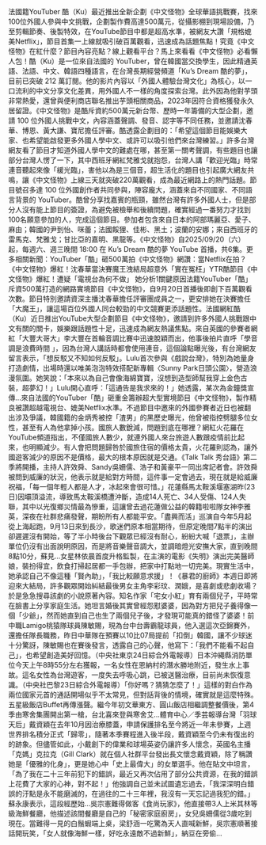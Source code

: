 法國籍YouTuber 酷（Ku）最近推出全新企劃《中文怪物》全球華語挑戰賽，找來100位外國人參與中文挑戰，企劃製作費高達500萬元，從攝影棚到現場設備，乃至剪輯節奏、後製特效，在YouTube節目中都是超高水準，被網友大讚「規格媲美Netflix」，節目首集一上線就吸引破百萬觀看，迅速成為話題焦點！究竟《中文怪物》在紅什麼？節目內容亮點？線上觀看平台？馬上來看看《中文怪物》必看懶人包！酷（Ku）是一位來自法國的 YouTuber，曾在韓國當交換學生，因此精通英語、法語、中文、韓語四種語言，在台灣長期經營頻道「Ku’s Dream 酷的夢」，目前已突破 212 萬訂閱。他的影片內容以「外國人體驗台灣文化」為核心，以一口流利的中文分享文化差異，用外國人不一樣的角度探索台灣。此外因為他對芋頭非常熱愛，還曾與便利商店聯名推出芋頭相關商品，2023年因符合資格獲發永久居留證。《中文怪物》是酷斥資約500萬元新台幣、歷時一年籌備的大型企劃，邀請 100 位外國人挑戰中文，內容涵蓋聲調、發音、認字等不同任務，並邀請沈春華、博恩、黃大謙、寶尼擔任評審。酷透露企劃目的：「希望這個節目能娛樂大家、也希望能啟發更多外國人學中文、或許可以吸引他們來台灣練習。」許多台灣網友看了節目才知道外國人學中文的難處在哪，甚至第一關考聲調，有些題目也讓部分台灣人愣了一下，其中西班牙網紅梵雅戈就抱怨，台灣人講「歡迎光臨」時常連音聽起來像「緩光臨」，害他以為是三個音，超生活化的題目也引起廣大網友共鳴，讓《中文怪物》上線三天就突破220萬觀看，成為最近網路上的熱門話題。節目號召多達 100 位外國創作者共同參與，陣容龐大，涵蓋來自不同國家、不同語言背景的 YouTuber。酷曾分享找嘉賓的瓶頸，雖然台灣有許多外國人士，但是部分人沒有能上節目的簽證，為避免被檢舉和後續問題，確實經過一番努力才找到100名願意參加的人，完成這個節目。參加者包含來自日本的阿部瑪麗亞、愛子、麻由；韓國的尹到怡、咪蕾；法國餒狸、佳彬、黑土；波蘭的安娜；來自西班牙的雷馬克、梵雅戈；甘比亞的嘉明、黑龍等。《中文怪物》自2025/09/20（六）起，每週六、週三晚間 18:00 在 Ku’s Dream 酷的夢 YouTube 首播，共6集。更多相關新聞：YouTuber「酷」砸500萬拍《中文怪物》網讚：當Netflix在拍？《中文怪物》爆紅！沈春華當決賽魔王洩結局超意外「實在冤枉」YTR酷節目《中文怪物》爆紅！遭疑「電視台為何不做」 她分析1關鍵原因法籍YouTuber「酷」斥資500萬打造的網路實境節目《中文怪物》，自9月20日首播後即創下百萬觀看次數。節目特別邀請資深主播沈春華擔任評審團成員之一，更安排她在決賽擔任「大魔王」，讓這場百位外國人同台較勁的中文競賽更添話題性。法國網紅酷（Ku）近日推出YouTube大型企劃節目《中文怪物》，邀請到許多外國人挑戰跟中文有關的關卡，娛樂跟話題性十足，迅速成為網友熱議焦點。來自英國的參賽者網紅「大豐大哥大」李大豐在首輪音調比賽中迅速脫穎而出，他事後拍片直呼「學音調是浪費時間 」，因為台灣人講話時都會使用連音，這個論點曝光後，有台灣網友留言表示，「想反駁又不知如何反駁」。Lulu首次參與《戲說台灣》，特別為她量身打造劇情，出場時還以唯美泡泡特效搭配新專輯〈Sunny Park日頭公園〉，營造浪漫氛圍。她笑說：「本來以為自己會像海綿寶寶，沒想到造型師幫我穿上金色古裝，超夢幻！」Lulu開心直呼：「這通告是我求來的！」她透露，某次為金鐘獎宣傳...來自法國的YouTuber「酷」砸重金籌辦超大型實境節目《中文怪物》，製作精良被讚超越電視台、媲美Netflix水準。不過節目中邀來的外國參賽者近日也被翻出涉及爭議，韓國籍的金炳秀被控「渣男」的黑歷史曝光，他曾被指控劈腿多位女性，甚至有人為他拿掉小孩。國旅人數銳減，問題到底在哪裡？網紅火花羅在YouTube頻道指出，不僅國旅人數少，就連外國人來台旅遊人數跟疫情前比起來，也明顯減少。有人會把問題歸咎於國旅住宿的價格太貴，火花羅則認為，讓外國遊客減少的原因不是價格，最大的根本原因就是交通。《Talk Talk 秀台語》第二季將開播，主持人許效舜、Sandy吳姍儒、浩子和黃豪平一同出席記者會。許效舜被問到威廉的狀況，他表示就是給對方時間，這件事一定會過去，現在就是給威廉祝福，「每一個年輕人都是人才，冰起來會很可惜。」花蓮縣馬太鞍溪堰塞湖昨(23日)因壩頂溢流，導致馬太鞍溪橋遭沖斷，造成14人死亡、34人受傷、124人失聯，其中以光復鄉災情最為慘重，這讓曾去過花蓮做公益的韓籍啦啦隊女神李雅英，深夜在社群悲痛發聲，期盼所有人都能平安。「盡興而活」巡演自今年5月起從上海起跑，9月13日來到長沙，歌迷們原本相當期待，但原定晚間7點半的演出卻遲遲沒有開始，等了半小時後台下觀眾已經沒有耐心，紛紛大喊「退票」，主辦單位仍沒有出面說明原因，而是將音樂聲音調大，並調暗燈光安撫大家，直到晚間8點10分，蘇見...女星林依晨首度升格監製，在主演的電影《失明》演出完美醫師娘，裝扮得宜，飲食打掃起居都一手包辦，把家中打點地一切完美。現實生活中，她承認自己不像這種「賢內助」，「我比較願意求援」！《暴君的廚師》本週日即將迎來大結局，許多觀眾開始糾結最後男女主角李彩玟、潤娥，是喜劇或悲劇收場？於是急急搜尋該劇的小說原著內容。知名作家「宅女小紅」育有兩個兒子，平時常在臉書上分享家庭生活。她坦言婚後其實曾經怨懟婆婆，因為對方把兒子養得像一個「少爺」，然而她直到自己也生了兩個兒子後，才發現可能真的錯怪了婆婆！前中職Lamigo桃猿隊球員陳敏賜，現為台中台壽霸龍球員，他入選這次亞錦賽外，還擔任隊長職務，昨日中華隊在預賽以10比07局提前「扣倒」韓國，讓不少球迷十分驚訝，陳敏賜也在賽後發言，透露自己的心聲，他寫下：「我們不能看不起自己」，也希望創造美好回憶。（中央社東京24日綜合外電報導）日本沖繩縣消防單位今天上午8時55分左右獲報，一名女性在恩納村的潛水勝地附近，發生水上事故。這名女性為台灣遊客，一度失去呼吸心跳，已被送醫治療，目前尚未恢復意識。（中央社巴黎23日綜合外電報導）「你好嗎？猜猜怎麼了！」這樣的對白作為兩位國家元首的通話開場似乎不太常見，但對話背後的情境，確實就是這麼特殊。五星級飯店Buffet再傳漲聲。繼今年初文華東方、圓山飯店相繼調整餐價後，第4季由寒舍集團開出第一槍，台北喜來登與寒舍艾...體育中心／季芸報導台灣「羽球天后」戴資穎在去年10月因治療膝蓋，申請保護排名至今將近一年未參賽，上週世界排名積分正式「歸零」，隨著本季賽程進入後半段，戴資穎至今仍未有復出的的跡象。但儘管如此，小戴創下的偉業和球場英姿仍讓許多人懷念，英國名主播「克媽」克拉克（Gill Clark）就在個人社群平台發出長文懷念戴資穎，除了稱讚她是「優雅的化身」，更是她心中「史上最偉大」的女單選手。他在貼文中坦言，「為了我在二十三年前犯下的錯誤，最近又再次佔用了部分公共資源，在我的錯誤上花費了大家的心神，對不起！」他強調自己並未試圖遺忘過去，「我深深明白錯誤的汙點是永不能磨滅的，在過往的二十三年裡，我沒有一天忘記過我犯的錯。」蘇永康表示，這段經歷始...吳宗憲難得做客《食尚玩家》，他直接帶3人上米其林等級海鮮餐廳，他描述該間餐廳是自己的「秘密家庭廚房」，女兒吳姍儒從3歲吃到現在。當難得一見的白鬚蝦端上桌，梁舒涵一吃驚為天人直喊新鮮，吳宗憲順著接話開玩笑，「女人就像海鮮一樣，好吃永遠敵不過新鮮」，納豆在旁偷...